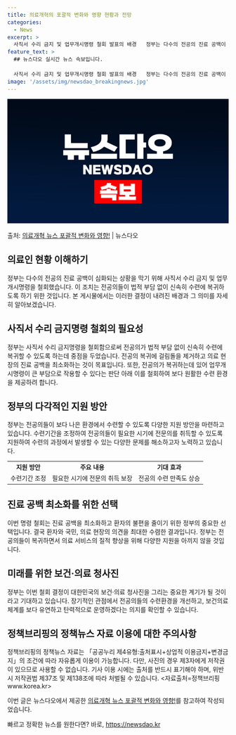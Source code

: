 ```yaml
---
title: 의료개혁의 포괄적 변화와 영향 현황과 전망
categories:
  - News
excerpt: >
  사직서 수리 금지 및 업무개시명령 철회 발표의 배경   정부는 다수의 전공의 진료 공백이 심화되는 상황을 막…
feature_text: >
  ## 뉴스다오 실시간 뉴스 속보입니다.

  사직서 수리 금지 및 업무개시명령 철회 발표의 배경   정부는 다수의 전공의 진료 공백이 심화되는 상황을 막…
image: '/assets/img/newsdao_breakingnews.jpg'
---
```


![뉴스다오 속보](/assets/img/newsdao_breakingnews.jpg)

<p>출처: <a href="https://newsdao.kr/4101" rel="dofollow">의료개혁 뉴스 포괄적 변화와 영향!</a> | 뉴스다오</p>

<h2 data-ke-size="size26">의료인 현황 이해하기</h2>
<p data-ke-size="size16">정부는 다수의 전공의 진료 공백이 심화되는 상황을 막기 위해 사직서 수리 금지 및 업무개시명령을 철회했습니다. 이 조치는 전공의들이 법적 부담 없이 신속히 수련에 복귀하도록 하기 위한 것입니다. 본 게시물에서는 이러한 결정이 내려진 배경과 그 의미를 자세히 알아보겠습니다.</p>

<h2 data-ke-size="size26">사직서 수리 금지명령 철회의 필요성</h2>
<p data-ke-size="size16">정부는 사직서 수리 금지명령을 철회함으로써 전공의가 법적 부담 없이 신속히 수련에 복귀할 수 있도록 하는데 중점을 두었습니다. 전공의 복귀에 걸림돌을 제거하고 의료 현장의 진료 공백을 최소화하는 것이 목표입니다. 또한, 전공의가 복귀하는데 있어 업무개시명령이 큰 부담으로 작용할 수 있다는 판단 아래 이를 철회하여 보다 원활한 수련 환경을 제공하려 합니다.</p>

<h2 data-ke-size="size26">정부의 다각적인 지원 방안</h2>
<p data-ke-size="size16">정부는 전공의들이 보다 나은 환경에서 수련할 수 있도록 다양한 지원 방안을 마련하고 있습니다. 수련기간을 조정하여 전공의들이 필요한 시기에 전문의를 취득할 수 있도록 지원하여 수련의 과정에서 발생할 수 있는 다양한 문제를 해소하고자 노력하고 있습니다.</p>

<table>
    <tr>
        <td style="text-align: center; height: 17px;"><b>지원 방안</b></td>
        <td style="text-align: center; height: 17px;"><b>주요 내용</b></td>
        <td style="text-align: center; height: 17px;"><b>기대 효과</b></td>
    </tr>
    <tr>
        <td style="text-align: center; height: 17px;">수련기간 조정</td>
        <td style="text-align: center; height: 17px;">필요한 시기에 전문의 취득 보장</td>
        <td style="text-align: center; height: 17px;">전공의 수련 만족도 상승</td>
    </tr>
</table>

<h2 data-ke-size="size26">진료 공백 최소화를 위한 선택</h2>
<p data-ke-size="size16">이번 명령 철회는 진료 공백을 최소화하고 환자의 불편을 줄이기 위한 정부의 중요한 선택입니다. 결국 환자와 국민, 의료 현장의 의견을 최대한 수렴한 결과입니다. 정부는 전공의들이 복귀하면서 의료 서비스의 질적 향상을 위해 다양한 지원을 아끼지 않을 것입니다.</p>

<h2 data-ke-size="size26">미래를 위한 보건·의료 청사진</h2>
<p data-ke-size="size16">정부는 이번 철회 결정이 대한민국의 보건·의료 청사진을 그리는 중요한 계기가 될 것이라고 기대하고 있습니다. 장기적인 관점에서 전공의들의 수련환경을 개선하고, 보건의료 체계를 보다 유연하고 탄력적으로 운영하겠다는 의지를 확인할 수 있습니다.</p>

<h2 data-ke-size="size26">정책브리핑의 정책뉴스 자료 이용에 대한 주의사항</h2>
<p data-ke-size="size16">정책브리핑의 정책뉴스 자료는 「공공누리 제4유형:출처표시+상업적 이용금지+변경금지」의 조건에 따라 자유롭게 이용이 가능합니다. 다만, 사진의 경우 제3자에게 저작권이 있으므로 사용할 수 없습니다. 기사 이용 시에는 출처를 반드시 표기해야 하며, 위반 시 저작권법 제37조 및 제138조에 따라 처벌될 수 있습니다. <자료출처=정책브리핑 www.korea.kr></p>
<p data-ke-size="size16">이번 글은 뉴스다오에서 제공한 <a href="https://newsdao.kr/4101">의료개혁 뉴스 포괄적 변화와 영향!</a>를 참고하여 작성되었습니다.</p> 

빠르고 정확한 뉴스를 원한다면? 바로, <a href="https://newsdao.kr" rel="dofollow">https://newsdao.kr</a>


